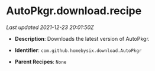 # AutoPkgr.download.recipe

_Last updated 2021-12-23 20:01:50Z_

- **Description**: Downloads the latest version of AutoPkgr.

- **Identifier**: `com.github.homebysix.download.AutoPkgr`

- **Parent Recipes**: `None`
